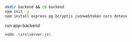 ```bash 
mkdir backend && cd backend
npm init -y
npm install express pg bcryptjs jsonwebtoken cors dotenv
```

run app-backend
```bash
node .\src\server.js\
```
